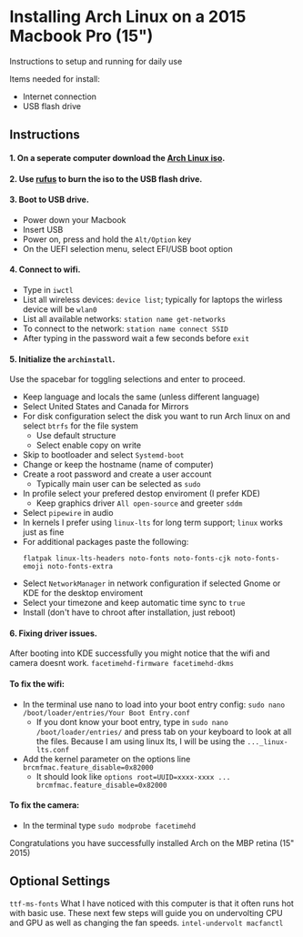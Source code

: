 # Installing Arch Linux on a 2015 Macbook Pro (15")
Instructions to setup and running for daily use

Items needed for install:

   + Internet connection
   + USB flash drive

## Instructions

#### 1. On a seperate computer download the [Arch Linux iso](https://www.archlinux.org/download/).
#### 2. Use [rufus](https://rufus.ie/en/) to burn the iso to the USB flash drive.
#### 3. Boot to USB drive.

   + Power down your Macbook
   + Insert USB
   + Power on, press and hold the `Alt/Option` key
   + On the UEFI selection menu, select EFI/USB boot option
    
#### 4. Connect to wifi.

   + Type in `iwctl`
   + List all wireless devices: `device list`; typically for laptops the wirless device will be `wlan0`
   + List all available networks: `station name get-networks`
   + To connect to the network: `station name connect SSID`
   + After typing in the password wait a few seconds before `exit`
    
#### 5. Initialize the `archinstall`.

   Use the spacebar for toggling selections and enter to proceed.

   + Keep language and locals the same (unless different language)
   + Select United States and Canada for Mirrors
   + For disk configuration select the disk you want to run Arch linux on and select `btrfs` for the file system
     + Use default structure
     + Select enable copy on write
   + Skip to bootloader and select `Systemd-boot`
   + Change or keep the hostname (name of computer)
   + Create a root password and create a user account
      * Typically main user can be selected as `sudo`
   + In profile select your prefered destop enviroment (I prefer KDE)
      * Keep graphics driver `All open-source` and greeter `sddm`
   + Select `pipewire` in audio
   + In kernels I prefer using `linux-lts` for long term support; `linux` works just as fine
   + For additional packages paste the following:
     ```
     flatpak linux-lts-headers noto-fonts noto-fonts-cjk noto-fonts-emoji noto-fonts-extra
     ```
   + Select `NetworkManager` in network configuration if selected Gnome or KDE for the desktop enviroment
   + Select your timezone and keep automatic time sync to `true`
   + Install (don't have to chroot after installation, just reboot)

#### 6. Fixing driver issues.

   After booting into KDE successfully you might notice that the wifi and camera doesnt work.
   `facetimehd-firmware facetimehd-dkms`
   #### To fix the wifi:
   + In the terminal use nano to load into your boot entry config: `sudo nano /boot/loader/entries/Your Boot Entry.conf`
      * If you dont know your boot entry, type in `sudo nano /boot/loader/entries/` and press tab on your keyboard to look at all the files. Because I am using linux lts, I will be using the `..._linux-lts.conf`
   + Add the kernel parameter on the options line `brcmfmac.feature_disable=0x82000`
      * It should look like `options root=UUID=xxxx-xxxx ... brcmfmac.feature_disable=0x82000`
   #### To fix the camera:
   + In the terminal type `sudo modprobe facetimehd`

Congratulations you have successfully installed Arch on the MBP retina (15" 2015)

## Optional Settings
`ttf-ms-fonts`
What I have noticed with this computer is that it often runs hot with basic use. These next few steps will guide you on undervolting CPU and GPU as well as changing the fan speeds.
`intel-undervolt macfanctl`
